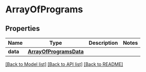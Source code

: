 # ArrayOfPrograms

## Properties
Name | Type | Description | Notes
------------ | ------------- | ------------- | -------------
**data** | [**ArrayOfProgramsData**](ArrayOfProgramsData.md) |  | 

[[Back to Model list]](../README.md#documentation-for-models) [[Back to API list]](../README.md#documentation-for-api-endpoints) [[Back to README]](../README.md)


